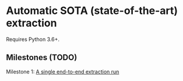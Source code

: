 # Automatic SOTA (state-of-the-art) extraction

Requires Python 3.6+.


## Milestones (TODO) 

Milestone 1: [A single end-to-end extraction run](https://github.com/atlasml/sota-extractor/milestone/1)
